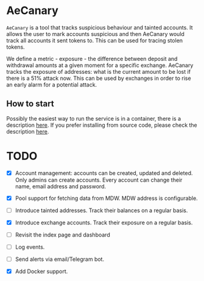 # AeCanary

`AeCanary` is a tool that tracks suspicious behaviour and tainted accounts. It
allows the user to mark accounts suspicious and then AeCanary would track all
accounts it sent tokens to. This can be used for tracing stolen tokens.

We define a metric - exposure - the difference between deposit and withdrawal
amounts at a given moment for a specific exchange. AeCanary tracks the
exposure of addresses: what is the current amount to be lost if there is a 51%
attack now. This can be used by exchanges in order to rise an early alarm for
a potential attack.

## How to start

Possibly the easiest way to run the service is in a container, there is a
description [here](/docs/docker.md). If you prefer installing from source
code, please check the description [here](/docs/installation.md).

# TODO

- [x] Account management: accounts can be created, updated and deleted. Only
  admins can create accounts. Every account can change their name, email
  address and password.

- [x] Pool support for fetching data from MDW. MDW address is configurable.

- [ ] Introduce tainted addresses. Track their balances on a regular basis.

- [x] Introduce exchange accounts. Track their exposure on a regular basis.

- [ ] Revisit the index page and dashboard

- [ ] Log events.

- [ ] Send alerts via email/Telegram bot.

- [x] Add Docker support.

